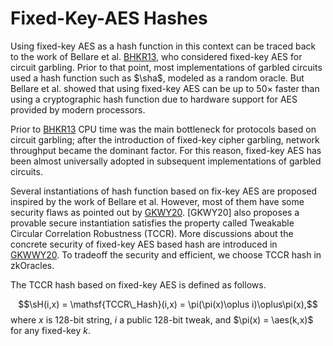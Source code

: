 # Fixed-Key-AES Hashes
Using fixed-key AES as a hash function in this context can be traced back to the work of Bellare et al. [BHKR13](https://eprint.iacr.org/2013/426.pdf), who considered fixed-key AES for circuit garbling. Prior to that point, most implementations of garbled circuits used a hash function such as $\sha$, modeled as a random oracle. But Bellare et al. showed that using fixed-key AES can be up to $50\times$ faster than using a cryptographic hash function due to hardware support for AES provided by modern processors.

Prior to [BHKR13](https://eprint.iacr.org/2013/426.pdf) CPU time was the main bottleneck for protocols based on circuit garbling; after the introduction of fixed-key cipher garbling, network throughput became the dominant factor. For this reason, fixed-key AES has been almost universally adopted in subsequent implementations of garbled circuits.

Several instantiations of hash function based on fix-key AES are proposed inspired by the work of Bellare et al. However, most of them have some security flaws as pointed out by [GKWY20](https://eprint.iacr.org/2019/074.pdf). [GKWY20] also proposes a provable secure instantiation satisfies the property called Tweakable Circular Correlation Robustness (TCCR). More discussions about the concrete security of fixed-key AES based hash are introduced in [GKWWY20](https://eprint.iacr.org/2019/1168.pdf). To tradeoff the security and efficient, we choose TCCR hash in zkOracles.

The TCCR hash based on fixed-key AES is defined as follows.

$$\sH(i,x) = \mathsf{TCCR\_Hash}(i,x) = \pi(\pi(x)\oplus i)\oplus\pi(x),$$
where $x$ is $128$-bit string, $i$ a public $128$-bit $\mathsf{tweak}$, and $\pi(x) = \aes(k,x)$ for any fixed-key $k$.